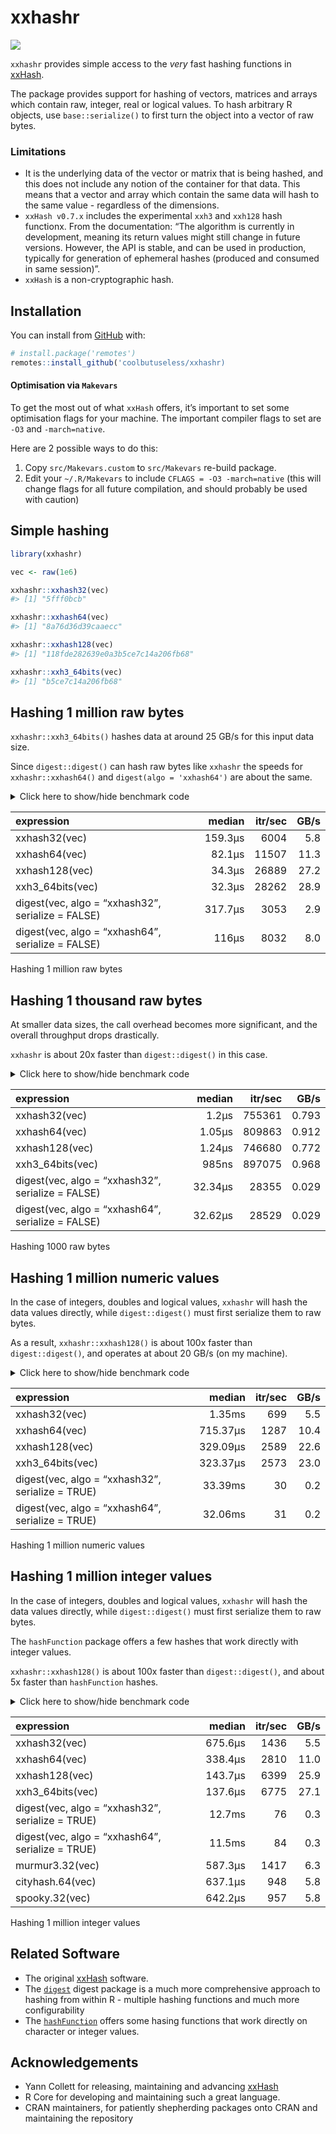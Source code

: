 
<!-- README.md is generated from README.Rmd. Please edit that file -->

# xxhashr

<!-- badges: start -->

![](https://img.shields.io/badge/cool-useless-green.svg)
<!-- badges: end -->

`xxhashr` provides simple access to the *very* fast hashing functions in
[xxHash](https://cyan4973.github.io/xxHash/).

The package provides support for hashing of vectors, matrices and arrays
which contain raw, integer, real or logical values. To hash arbitrary R
objects, use `base::serialize()` to first turn the object into a vector
of raw bytes.

### Limitations

  - It is the underlying data of the vector or matrix that is being
    hashed, and this does not include any notion of the container for
    that data. This means that a vector and array which contain the same
    data will hash to the same value - regardless of the dimensions.
  - `xxHash v0.7.x` includes the experimental `xxh3` and `xxh128` hash
    functionx. From the documentation: “The algorithm is currently in
    development, meaning its return values might still change in future
    versions. However, the API is stable, and can be used in production,
    typically for generation of ephemeral hashes (produced and consumed
    in same session)”.
  - `xxHash` is a non-cryptographic hash.

## Installation

You can install from [GitHub](https://github.com/coolbutuseless/xxhashr)
with:

``` r
# install.package('remotes')
remotes::install_github('coolbutuseless/xxhashr)
```

#### Optimisation via `Makevars`

To get the most out of what `xxHash` offers, it’s important to set some
optimisation flags for your machine. The important compiler flags to set
are `-O3` and `-march=native`.

Here are 2 possible ways to do this:

1.  Copy `src/Makevars.custom` to `src/Makevars` re-build package.
2.  Edit your `~/.R/Makevars` to include `CFLAGS = -O3 -march=native`
    (this will change flags for all future compilation, and should
    probably be used with caution)

## Simple hashing

``` r
library(xxhashr)

vec <- raw(1e6)

xxhashr::xxhash32(vec)
#> [1] "5fff0bcb"

xxhashr::xxhash64(vec)
#> [1] "8a76d36d39caaecc"

xxhashr::xxhash128(vec)
#> [1] "118fde282639e0a3b5ce7c14a206fb68"

xxhashr::xxh3_64bits(vec)
#> [1] "b5ce7c14a206fb68"
```

## Hashing 1 million raw bytes

`xxhashr::xxh3_64bits()` hashes data at around 25 GB/s for this input
data size.

Since `digest::digest()` can hash raw bytes like `xxhashr` the speeds
for `xxhashr::xxhash64()` and `digest(algo = 'xxhash64')` are about the
same.

<details>

<summary> Click here to show/hide benchmark code </summary>

``` r
library(digest)

N   <- 1e6
vec <- raw(N)

res <- bench::mark(
  xxhash32(vec),
  xxhash64(vec),
  xxhash128(vec),
  xxh3_64bits(vec),
  digest(vec, algo = 'xxhash32', serialize = FALSE),
  digest(vec, algo = 'xxhash64', serialize = FALSE),
  check = FALSE
)
```

</details>

| expression                                        |  median | itr/sec | GB/s |
| :------------------------------------------------ | ------: | ------: | ---: |
| xxhash32(vec)                                     | 159.3µs |    6004 |  5.8 |
| xxhash64(vec)                                     |  82.1µs |   11507 | 11.3 |
| xxhash128(vec)                                    |  34.3µs |   26889 | 27.2 |
| xxh3\_64bits(vec)                                 |  32.3µs |   28262 | 28.9 |
| digest(vec, algo = “xxhash32”, serialize = FALSE) | 317.7µs |    3053 |  2.9 |
| digest(vec, algo = “xxhash64”, serialize = FALSE) |   116µs |    8032 |  8.0 |

Hashing 1 million raw bytes

## Hashing 1 thousand raw bytes

At smaller data sizes, the call overhead becomes more significant, and
the overall throughput drops drastically.

`xxhashr` is about 20x faster than `digest::digest()` in this case.

<details>

<summary> Click here to show/hide benchmark code </summary>

``` r
N <- 1024L
vec <- raw(N)

res <- bench::mark(
  xxhash32(vec),
  xxhash64(vec),
  xxhash128(vec),
  xxh3_64bits(vec),
  digest(vec, algo = 'xxhash32', serialize = FALSE),
  digest(vec, algo = 'xxhash64', serialize = FALSE),
  check = FALSE
)
```

</details>

| expression                                        |  median | itr/sec |  GB/s |
| :------------------------------------------------ | ------: | ------: | ----: |
| xxhash32(vec)                                     |   1.2µs |  755361 | 0.793 |
| xxhash64(vec)                                     |  1.05µs |  809863 | 0.912 |
| xxhash128(vec)                                    |  1.24µs |  746680 | 0.772 |
| xxh3\_64bits(vec)                                 |   985ns |  897075 | 0.968 |
| digest(vec, algo = “xxhash32”, serialize = FALSE) | 32.34µs |   28355 | 0.029 |
| digest(vec, algo = “xxhash64”, serialize = FALSE) | 32.62µs |   28529 | 0.029 |

Hashing 1000 raw bytes

## Hashing 1 million numeric values

In the case of integers, doubles and logical values, `xxhashr` will hash
the data values directly, while `digest::digest()` must first serialize
them to raw bytes.

As a result, `xxhashr::xxhash128()` is about 100x faster than
`digest::digest()`, and operates at about 20 GB/s (on my machine).

<details>

<summary> Click here to show/hide benchmark code </summary>

``` r
N   <- 1e6
vec <- numeric(N)

res <- bench::mark(
  xxhash32(vec),
  xxhash64(vec),
  xxhash128(vec),
  xxh3_64bits(vec),
  digest(vec, algo = 'xxhash32', serialize = TRUE),
  digest(vec, algo = 'xxhash64', serialize = TRUE),
  check = FALSE
)
```

</details>

| expression                                       |   median | itr/sec | GB/s |
| :----------------------------------------------- | -------: | ------: | ---: |
| xxhash32(vec)                                    |   1.35ms |     699 |  5.5 |
| xxhash64(vec)                                    | 715.37µs |    1287 | 10.4 |
| xxhash128(vec)                                   | 329.09µs |    2589 | 22.6 |
| xxh3\_64bits(vec)                                | 323.37µs |    2573 | 23.0 |
| digest(vec, algo = “xxhash32”, serialize = TRUE) |  33.39ms |      30 |  0.2 |
| digest(vec, algo = “xxhash64”, serialize = TRUE) |  32.06ms |      31 |  0.2 |

Hashing 1 million numeric values

## Hashing 1 million integer values

In the case of integers, doubles and logical values, `xxhashr` will hash
the data values directly, while `digest::digest()` must first serialize
them to raw bytes.

The `hashFunction` package offers a few hashes that work directly with
integer values.

`xxhashr::xxhash128()` is about 100x faster than `digest::digest()`, and
about 5x faster than `hashFunction` hashes.

<details>

<summary> Click here to show/hide benchmark code </summary>

``` r
library(hashFunction)
N <- 1e6
vec <- integer(N)

res <- bench::mark(
  xxhash32(vec),
  xxhash64(vec),
  xxhash128(vec),
  xxh3_64bits(vec),
  digest(vec, algo = 'xxhash32', serialize = TRUE),
  digest(vec, algo = 'xxhash64', serialize = TRUE),
  murmur3.32(vec),
  cityhash.64(vec),
  spooky.32(vec),
  check = FALSE
)
```

</details>

| expression                                       |  median | itr/sec | GB/s |
| :----------------------------------------------- | ------: | ------: | ---: |
| xxhash32(vec)                                    | 675.6µs |    1436 |  5.5 |
| xxhash64(vec)                                    | 338.4µs |    2810 | 11.0 |
| xxhash128(vec)                                   | 143.7µs |    6399 | 25.9 |
| xxh3\_64bits(vec)                                | 137.6µs |    6775 | 27.1 |
| digest(vec, algo = “xxhash32”, serialize = TRUE) |  12.7ms |      76 |  0.3 |
| digest(vec, algo = “xxhash64”, serialize = TRUE) |  11.5ms |      84 |  0.3 |
| murmur3.32(vec)                                  | 587.3µs |    1417 |  6.3 |
| cityhash.64(vec)                                 | 637.1µs |     948 |  5.8 |
| spooky.32(vec)                                   | 642.2µs |     957 |  5.8 |

Hashing 1 million integer values

## Related Software

  - The original [xxHash](https://cyan4973.github.io/xxHash/) software.
  - The [`digest`](https://cran.r-project.org/package=digest) digest
    package is a much more comprehensive approach to hashing from within
    R - multiple hashing functions and much more configurability
  - The
    [`hashFunction`](https://cran.r-project.org/package=hashFunction)
    offers some hasing functions that work directly on character or
    integer values.

## Acknowledgements

  - Yann Collett for releasing, maintaining and advancing
    [xxHash](https://cyan4973.github.io/xxHash/)
  - R Core for developing and maintaining such a great language.
  - CRAN maintainers, for patiently shepherding packages onto CRAN and
    maintaining the repository
